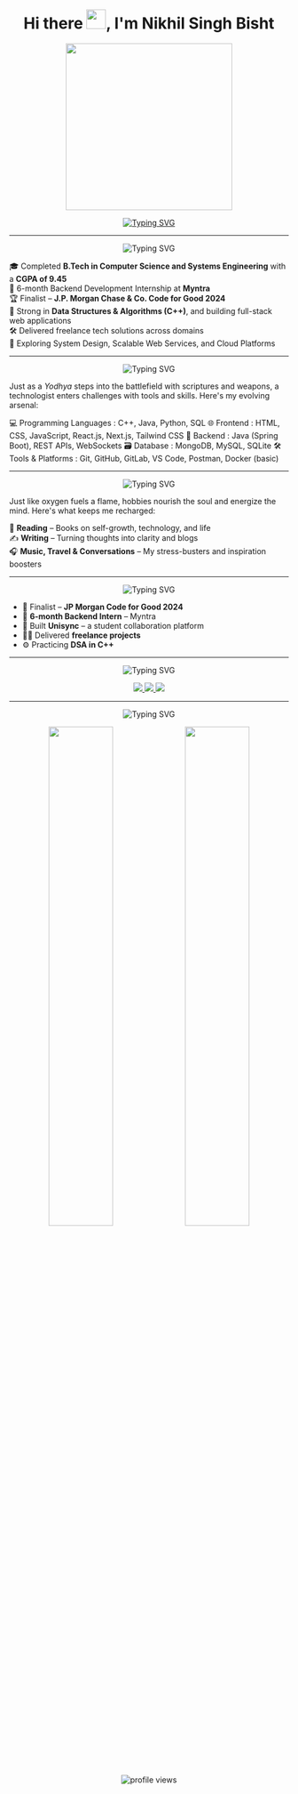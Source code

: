 <h1 align="center">Hi there <img src="https://media.giphy.com/media/hvRJCLFzcasrR4ia7z/giphy.gif" width="35px">, I'm Nikhil Singh Bisht</h1>

<p align="center">
  <img src="https://media.giphy.com/media/qgQUggAC3Pfv687qPC/giphy.gif" width="300" />
</p>

<p align="center">
  <a href="https://github.com/nikhilsinghbisht">
    <img src="https://readme-typing-svg.herokuapp.com?font=Fira+Code&size=22&pause=1000&color=F70000&width=500&lines=Thanks+for+visiting+my+profile!;Let's+connect+%26+build+amazing+things+%F0%9F%9A%80" alt="Typing SVG" />
  </a>
</p>

---

<!-- About Me -->
<p align="center">
  <img src="https://readme-typing-svg.herokuapp.com?font=Fira+Code&size=20&pause=1000&color=00C8FF&width=600&lines=🌱+About+Me+-+The+Journey+So+Far" alt="Typing SVG" />
</p>

🎓 Completed **B.Tech in Computer Science and Systems Engineering** with a **CGPA of 9.45**  
💼 6-month Backend Development Internship at **Myntra**  
🏆 Finalist – **J.P. Morgan Chase & Co. Code for Good 2024**  
🧠 Strong in **Data Structures & Algorithms (C++)**, and building full-stack web applications  
🛠️ Delivered freelance tech solutions across domains  
🚀 Exploring System Design, Scalable Web Services, and Cloud Platforms

---

<!-- Technical Skills -->
<p align="center">
  <img src="https://readme-typing-svg.herokuapp.com?font=Fira+Code&size=20&pause=1000&color=F70000&width=600&lines=⚔️+My+Technical+Arsenal+-+The+Warrior's+Weapons" alt="Typing SVG" />
</p>

Just as a *Yodhya* steps into the battlefield with scriptures and weapons, a technologist enters challenges with tools and skills. Here's my evolving arsenal:

💻 Programming Languages : C++, Java, Python, SQL
🌐 Frontend : HTML, CSS, JavaScript, React.js, Next.js, Tailwind CSS
🧠 Backend : Java (Spring Boot), REST APIs, WebSockets
🗃️ Database : MongoDB, MySQL, SQLite
🛠️ Tools & Platforms : Git, GitHub, GitLab, VS Code, Postman, Docker (basic)


---

<!-- Hobbies -->
<p align="center">
  <img src="https://readme-typing-svg.herokuapp.com?font=Fira+Code&size=20&pause=1000&color=40C057&width=600&lines=📚+Hobbies+-+Fuel+for+the+Soul" alt="Typing SVG" />
</p>

Just like oxygen fuels a flame, hobbies nourish the soul and energize the mind. Here's what keeps me recharged:

📖 **Reading** – Books on self-growth, technology, and life  
✍️ **Writing** – Turning thoughts into clarity and blogs  
🎧 **Music, Travel & Conversations** – My stress-busters and inspiration boosters

---

<!-- Achievements -->
<p align="center">
  <img src="https://readme-typing-svg.herokuapp.com?font=Fira+Code&size=20&pause=1000&color=F59E0B&width=600&lines=🏆+Highlights+-+Milestones+That+Matter" alt="Typing SVG" />
</p>

- 🏅 Finalist – **JP Morgan Code for Good 2024**  
- 💼 **6-month Backend Intern** – Myntra  
- 🚀 Built **Unisync** – a student collaboration platform  
- 🧑‍💻 Delivered **freelance projects**  
- ⚙️ Practicing **DSA in C++**

---

<!-- Connect With Me -->
<p align="center">
  <img src="https://readme-typing-svg.herokuapp.com?font=Fira+Code&size=20&pause=1000&color=6F42C1&width=600&lines=🌐+Let's+Connect+%26+Collaborate" alt="Typing SVG" />
</p>

<p align="center">
  <a href="https://www.linkedin.com/in/nikhil-singh-bisht-948107263/" target="_blank">
    <img src="https://img.shields.io/badge/LinkedIn-blue?style=for-the-badge&logo=linkedin" />
  </a>
  <a href="https://github.com/nikhilsinghbisht" target="_blank">
    <img src="https://img.shields.io/badge/GitHub-black?style=for-the-badge&logo=github" />
  </a>
  <a href="https://medium.com/@nikhil-singh-bisht" target="_blank">
    <img src="https://img.shields.io/badge/Medium-000000?style=for-the-badge&logo=medium" />
  </a>
</p>

---

<!-- GitHub Stats -->
<p align="center">
  <img src="https://readme-typing-svg.herokuapp.com?font=Fira+Code&size=20&pause=1000&color=3B82F6&width=600&lines=📊+GitHub+Stats" alt="Typing SVG" />
</p>

<p align="center">
  <img src="https://github-readme-stats.vercel.app/api?username=nikhilsinghbisht&show_icons=true&theme=radical" width="48%" />
  <img src="https://github-readme-streak-stats.herokuapp.com/?user=nikhilsinghbisht&theme=radical" width="48%" />
</p>

<p align="center">
  <img src="https://komarev.com/ghpvc/?username=nikhilsinghbisht&label=Profile+Views&color=brightgreen&style=flat-square" alt="profile views"/>
</p>
